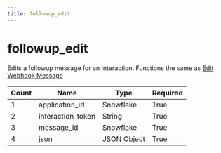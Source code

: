 ```yaml
---
title: followup_edit
---
```

# followup_edit
Edits a followup message for an Interaction. Functions the same as [Edit Webhook Message](https://discord.com/developers/docs/resources/webhook#modify-webhook)

Count | Name | Type | Required        
----|----|----|---- 
1 | application_id | Snowflake | True
2 | interaction_token | String | True
3 | message_id | Snowflake | True
4 | json | JSON Object | True